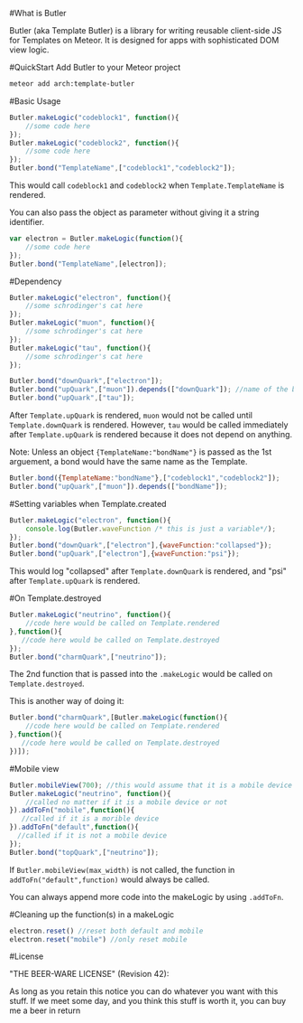 #What is Butler

Butler (aka Template Butler) is a library for writing reusable client-side JS for Templates on Meteor. It is designed for apps with sophisticated DOM view logic.

#QuickStart
Add Butler to your Meteor project
```bash
meteor add arch:template-butler
```


#Basic Usage


```javascript
Butler.makeLogic("codeblock1", function(){
    //some code here
});
Butler.makeLogic("codeblock2", function(){
    //some code here
});
Butler.bond("TemplateName",["codeblock1","codeblock2"]); 
```

This would call `codeblock1` and `codeblock2` when `Template.TemplateName` is rendered.

You can also pass the object as parameter without giving it a string identifier.
```javascript
var electron = Butler.makeLogic(function(){
    //some code here
});
Butler.bond("TemplateName",[electron]); 
```

#Dependency
```javascript
Butler.makeLogic("electron", function(){
    //some schrodinger's cat here
});
Butler.makeLogic("muon", function(){
    //some schrodinger's cat here
});
Butler.makeLogic("tau", function(){
    //some schrodinger's cat here
});

Butler.bond("downQuark",["electron"]);
Butler.bond("upQuark",["muon"]).depends(["downQuark"]); //name of the bond(s) to depend on
Butler.bond("upQuark",["tau"]);
```
After `Template.upQuark` is rendered, `muon` would not be called until `Template.downQuark` is rendered. However, `tau` would be called immediately after `Template.upQuark` is rendered because it does not depend on anything.


Note: Unless an object `{TemplateName:"bondName"}` is passed as the 1st arguement, a bond would have the same name as the Template.

```javascript
Butler.bond({TemplateName:"bondName"},["codeblock1","codeblock2"]);
Butler.bond("upQuark",["muon"]).depends(["bondName"]);
```

#Setting variables when Template.created
```javascript
Butler.makeLogic("electron", function(){
    console.log(Butler.waveFunction /* this is just a variable*/);
});
Butler.bond("downQuark",["electron"],{waveFunction:"collapsed"});
Butler.bond("upQuark",["electron"],{waveFunction:"psi"});
```
This would log "collapsed" after `Template.downQuark` is rendered, and "psi" after `Template.upQuark` is rendered.

#On Template.destroyed

```javascript
Butler.makeLogic("neutrino", function(){
    //code here would be called on Template.rendered
},function(){
   //code here would be called on Template.destroyed
});
Butler.bond("charmQuark",["neutrino"]); 
```

The 2nd function that is passed into the `.makeLogic` would be called on `Template.destroyed`.

This is another way of doing it:

```javascript
Butler.bond("charmQuark",[Butler.makeLogic(function(){
    //code here would be called on Template.rendered
},function(){
   //code here would be called on Template.destroyed
})]); 
```

#Mobile view

```javascript
Butler.mobileView(700); //this would assume that it is a mobile device if the window's width is smaller than 700px
Butler.makeLogic("neutrino", function(){
    //called no matter if it is a mobile device or not
}).addToFn("mobile",function(){
   //called if it is a morible device
}).addToFn("default",function(){
  //called if it is not a mobile device
});
Butler.bond("topQuark",["neutrino"]); 
```

If `Butler.mobileView(max_width)` is not called, the function in `addToFn("default",function)` would always be called. 

You can always append more code into the makeLogic by using `.addToFn`.

#Cleaning up the function(s) in a makeLogic
```javascript
electron.reset() //reset both default and mobile
electron.reset("mobile") //only reset mobile
```

#License

"THE BEER-WARE LICENSE" (Revision 42):

As long as you retain this notice you can do whatever you want with this stuff. If we meet some day, and you think this stuff is worth it, you can buy me a beer in return